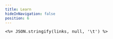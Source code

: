 ```yaml
---
title: Learn
hideInNavigation: false
position: 6
---
```


<!-- todo render this nicely -->

<pre style="overflow-x: scroll">
<%= JSON.stringify(links, null, '\t') %>
</pre>
